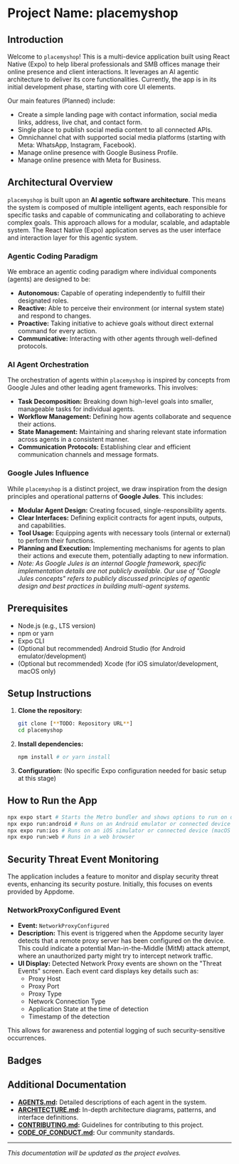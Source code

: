 # Project Name: placemyshop

## Introduction

Welcome to `placemyshop`! This is a multi-device application built using React Native (Expo) to help liberal professionals and SMB offices manage their online presence and client interactions.
It leverages an AI agentic architecture to deliver its core functionalities. Currently, the app is in its initial development phase, starting with core UI elements.

Our main features (Planned) include:
- Create a simple landing page with contact information, social media links, address, live chat, and contact form.
- Single place to publish social media content to all connected APIs.
- Omnichannel chat with supported social media platforms (starting with Meta: WhatsApp, Instagram, Facebook).
- Manage online presence with Google Business Profile.
- Manage online presence with Meta for Business.

## Architectural Overview

`placemyshop` is built upon an **AI agentic software architecture**. This means the system is composed of multiple intelligent agents, each responsible for specific tasks and capable of communicating and collaborating to achieve complex goals. This approach allows for a modular, scalable, and adaptable system. The React Native (Expo) application serves as the user interface and interaction layer for this agentic system.

### Agentic Coding Paradigm

We embrace an agentic coding paradigm where individual components (agents) are designed to be:
- **Autonomous:** Capable of operating independently to fulfill their designated roles.
- **Reactive:** Able to perceive their environment (or internal system state) and respond to changes.
- **Proactive:** Taking initiative to achieve goals without direct external command for every action.
- **Communicative:** Interacting with other agents through well-defined protocols.

### AI Agent Orchestration

The orchestration of agents within `placemyshop` is inspired by concepts from Google Jules and other leading agent frameworks. This involves:
- **Task Decomposition:** Breaking down high-level goals into smaller, manageable tasks for individual agents.
- **Workflow Management:** Defining how agents collaborate and sequence their actions.
- **State Management:** Maintaining and sharing relevant state information across agents in a consistent manner.
- **Communication Protocols:** Establishing clear and efficient communication channels and message formats.

### Google Jules Influence

While `placemyshop` is a distinct project, we draw inspiration from the design principles and operational patterns of **Google Jules**. This includes:
- **Modular Agent Design:** Creating focused, single-responsibility agents.
- **Clear Interfaces:** Defining explicit contracts for agent inputs, outputs, and capabilities.
- **Tool Usage:** Equipping agents with necessary tools (internal or external) to perform their functions.
- **Planning and Execution:** Implementing mechanisms for agents to plan their actions and execute them, potentially adapting to new information.
- _Note: As Google Jules is an internal Google framework, specific implementation details are not publicly available. Our use of "Google Jules concepts" refers to publicly discussed principles of agentic design and best practices in building multi-agent systems._

## Prerequisites

- Node.js (e.g., LTS version)
- npm or yarn
- Expo CLI
- (Optional but recommended) Android Studio (for Android emulator/development)
- (Optional but recommended) Xcode (for iOS simulator/development, macOS only)

## Setup Instructions

1. **Clone the repository:**
   ```bash
   git clone [**TODO: Repository URL**]
   cd placemyshop
   ```
2. **Install dependencies:**
   ```bash
   npm install # or yarn install
   ```
3. **Configuration:**
   (No specific Expo configuration needed for basic setup at this stage)

## How to Run the App

```bash
npx expo start # Starts the Metro bundler and shows options to run on different platforms
npx expo run:android # Runs on an Android emulator or connected device
npx expo run:ios # Runs on an iOS simulator or connected device (macOS only)
npx expo run:web # Runs in a web browser
```

## Security Threat Event Monitoring

The application includes a feature to monitor and display security threat events, enhancing its security posture. Initially, this focuses on events provided by Appdome.

### NetworkProxyConfigured Event

*   **Event:** `NetworkProxyConfigured`
*   **Description:** This event is triggered when the Appdome security layer detects that a remote proxy server has been configured on the device. This could indicate a potential Man-in-the-Middle (MitM) attack attempt, where an unauthorized party might try to intercept network traffic.
*   **UI Display:** Detected Network Proxy events are shown on the "Threat Events" screen. Each event card displays key details such as:
    *   Proxy Host
    *   Proxy Port
    *   Proxy Type
    *   Network Connection Type
    *   Application State at the time of detection
    *   Timestamp of the detection

This allows for awareness and potential logging of such security-sensitive occurrences.

## Badges

<!-- TODO: Add badges when available, e.g.:
[![Build Status](https://travis-ci.org/yourusername/placemyshop-mapp.svg?branch=main)](https://travis-ci.org/yourusername/placemyshop-mapp)
[![Coverage Status](https://coveralls.io/repos/github/yourusername/placemyshop-mapp/badge.svg?branch=main)](https://coveralls.io/github/yourusername/placemyshop-mapp?branch=main)
-->

## Additional Documentation

- **[AGENTS.md](AGENTS.md):** Detailed descriptions of each agent in the system.
- **[ARCHITECTURE.md](ARCHITECTURE.md):** In-depth architecture diagrams, patterns, and interface definitions.
- **[CONTRIBUTING.md](CONTRIBUTING.md):** Guidelines for contributing to this project.
- **[CODE_OF_CONDUCT.md](CODE_OF_CONDUCT.md):** Our community standards.

---

*This documentation will be updated as the project evolves.*
